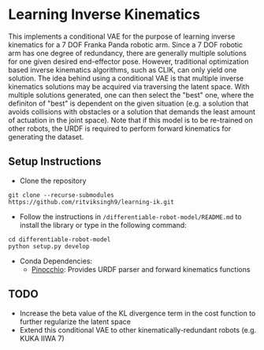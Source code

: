 # Learning Inverse Kinematics

This implements a conditional VAE for the purpose of learning inverse kinematics for a 7 DOF Franka Panda robotic arm. Since a 7 DOF robotic arm has one degree of redundancy, there are generally multiple solutions for one given desired end-effector pose. However, traditional optimization based inverse kinematics algorithms, such as CLIK, can only yield one solution. The idea behind using a conditional VAE is that multiple inverse kinematics solutions may be acquired via traversing the latent space. With multiple solutions generated, one can then select the "best" one, where the definiton of "best" is dependent on the given situation (e.g. a solution that avoids collisions with obstacles or a solution that demands the least amount of actuation in the joint space). Note that if this model is to be re-trained on other robots, the URDF is required to perform forward kinematics for generating the dataset. 


## Setup Instructions
- Clone the repository
```
git clone --recurse-submodules https://github.com/ritviksingh9/learning-ik.git
```
- Follow the instructions in ```/differentiable-robot-model/README.md``` to install the library or type in the following command:
```
cd differentiable-robot-model
python setup.py develop
```
- Conda Dependencies:
  - [Pinocchio](https://stack-of-tasks.github.io/pinocchio/): Provides URDF parser and forward kinematics functions


## TODO
- Increase the beta value of the KL divergence term in the cost function to further regularize the latent space
- Extend this conditional VAE to other kinematically-redundant robots (e.g. KUKA IIWA 7)


